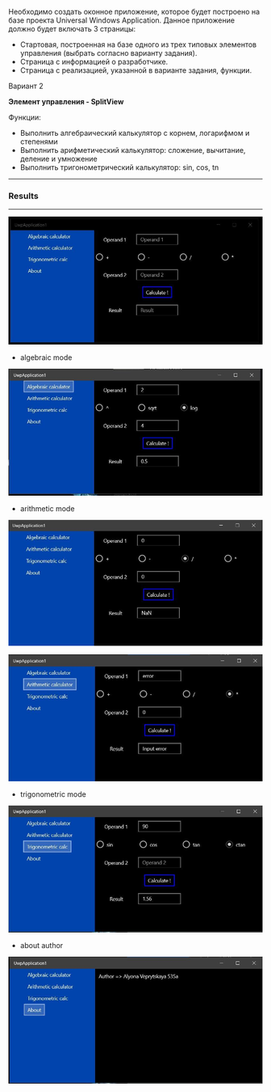 Необходимо создать оконное приложение, которое будет построено на базе проекта Universal Windows Application. Данное приложение должно будет включать 3 страницы:

-	Стартовая, построенная на базе одного из трех типовых элементов управления (выбрать согласно варианту задания).
-	Страница с информацией о разработчике.
-	Страница с реализацией, указанной в варианте задания, функции.

Вариант 2

**Элемент управления - SplitView**

Функции:
- Выполнить алгебраический калькулятор с корнем, логарифмом и степенями
- Выполнить арифметический калькулятор: сложение, вычитание, деление и умножение
- Выполнить тригонометрический калькулятор: sin, cos, tn

---

### **Results**

---

![](img/1.jpg)

- algebraic mode

![](img/2.jpg)

- arithmetic mode

![](img/3.jpg)

![](img/4.jpg)

- trigonometric mode

![](img/5.jpg)

- about author

![](img/6.jpg)


